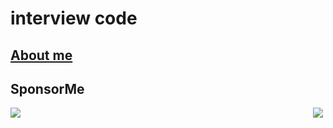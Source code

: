 # interview code

## [About me](https://www.seekhoo.cn/interview/)

## SponsorMe

<div style="width:500px;height:300px;display:flex; justify-content:space-between;
">
<img src="http://yunog.cn/wxpay.png">
<img src="http://yunog.cn/alipay.jpg">
</div>
